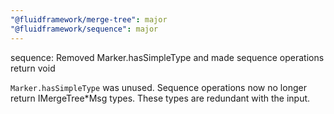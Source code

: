 ```yaml
---
"@fluidframework/merge-tree": major
"@fluidframework/sequence": major
---
```


sequence: Removed Marker.hasSimpleType and made sequence operations return void

`Marker.hasSimpleType` was unused. Sequence operations now no longer return IMergeTree\*Msg types.
These types are redundant with the input.
